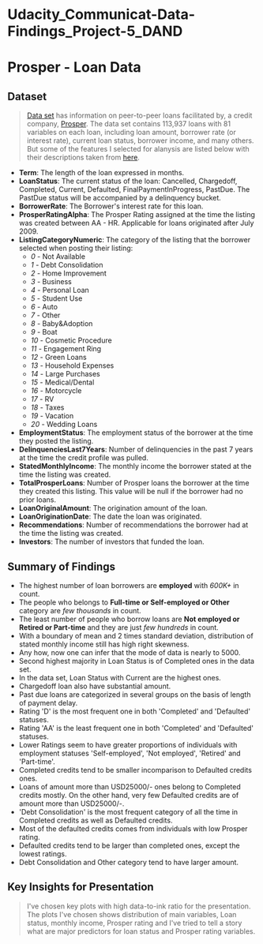 # Udacity_Communicat-Data-Findings_Project-5_DAND

# Prosper - Loan Data

## Dataset

> [Data set](https://www.google.com/url?q=https://s3.amazonaws.com/udacity-hosted-downloads/ud651/prosperLoanData.csv&sa=D&source=editors&ust=1622283415087000&usg=AOvVaw0vpDb-LcekmeJjNUwDsRyP) has information on peer-to-peer loans facilitated by, a credit company, [Prosper](https://www.prosper.com/). The data set contains 113,937 loans with 81 variables on each loan, including loan amount, borrower rate (or interest rate), current loan status, borrower income, and many others. But some of the features I selected for alanysis are listed below with their descriptions taken from [here](https://docs.google.com/spreadsheets/d/1gDyi_L4UvIrLTEC6Wri5nbaMmkGmLQBk-Yx3z0XDEtI/edit#gid=0).

- **Term**: The length of the loan expressed in months.
- **LoanStatus**: The current status of the loan: Cancelled,  Chargedoff, Completed, Current, Defaulted, FinalPaymentInProgress, PastDue. The PastDue status will be accompanied by a delinquency bucket.
- **BorrowerRate**: The Borrower's interest rate for this loan.
- **ProsperRatingAlpha**: The Prosper Rating assigned at the time the listing was created between AA - HR.  Applicable for loans originated after July 2009.
- **ListingCategoryNumeric**: The category of the listing that the borrower selected when posting their listing: 
    -  *0* - Not Available
    -  *1* - Debt Consolidation
    -  *2* - Home Improvement
    -  *3* - Business
    -  *4* - Personal Loan
    -  *5* - Student Use
    -  *6* - Auto
    -  *7* - Other
    -  *8* - Baby&Adoption
    -  *9* - Boat
    - *10* - Cosmetic Procedure
    - *11* - Engagement Ring
    - *12* - Green Loans
    - *13* - Household Expenses
    - *14* - Large Purchases
    - *15* - Medical/Dental
    - *16* - Motorcycle
    - *17* - RV
    - *18* - Taxes
    - *19* - Vacation
    - *20* - Wedding Loans
- **EmploymentStatus**: The employment status of the borrower at the time they posted the listing.
- **DelinquenciesLast7Years**: Number of delinquencies in the past 7 years at the time the credit profile was pulled.
- **StatedMonthlyIncome**: The monthly income the borrower stated at the time the listing was created.
- **TotalProsperLoans**: Number of Prosper loans the borrower at the time they created this listing. This value will be null if the borrower had no prior loans.
- **LoanOriginalAmount**: The origination amount of the loan.
- **LoanOriginationDate**: The date the loan was originated.
- **Recommendations**: Number of recommendations the borrower had at the time the listing was created.
- **Investors**: The number of investors that funded the loan.



## Summary of Findings

- The highest number of loan borrowers are **employed** with *600K+* in count.
- The people who belongs to **Full-time or Self-employed or Other** category are *few thousands* in count.
- The least number of people who borrow loans are **Not employed or Retired or Part-time** and they are just *few hundreds* in count. 
- With a boundary of mean and 2 times standard deviation, distribution of stated monthly income still has high right skewness.
- Any how, now one can infer that the mode of data is nearly to 5000.
- Second highest majority in Loan Status is of Completed ones in the data set.
- In the data set, Loan Status with Current are the highest ones. 
- Chargedoff loan also have substantial amount.
- Past due loans are categorized in several groups on the basis of length of payment delay.
- Rating 'D' is the most frequent one in both 'Completed' and 'Defaulted' statuses.
- Rating 'AA' is the least frequent one in both 'Completed' and 'Defaulted' statuses.
- Lower Ratings seem to have greater proportions of individuals with employment statuses 'Self-employed', 'Not employed', 'Retired' and 'Part-time'.
- Completed credits tend to be smaller incomparison to Defaulted credits ones.
- Loans of amount more than USD25000/- ones belong to Completed credits mostly. On the other hand, very few Defaulted credits are of amount more than USD25000/-.
- 'Debt Consolidation' is the most frequent category of all the time in Completed credits as well as Defaulted credits.
- Most of the defaulted credits comes from individuals with low Prosper rating.
- Defaulted credits tend to be larger than completed ones, except the lowest ratings.
- Debt Consolidation and Other category tend to have larger amount.



## Key Insights for Presentation

> I've chosen key plots with high data-to-ink ratio for the presentation. The plots I've chosen shows distribution of main variables, Loan status, monthly income, Prosper rating and I've tried to tell a story what are major predictors for loan status and Prosper rating variables.
